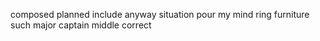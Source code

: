 composed planned include anyway situation pour my mind ring furniture such major captain middle correct
